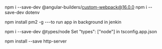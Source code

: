 npm i --save-dev @angular-builders/custom-webpack@16.0.0
npm i --save-dev dotenv

npm install pm2 -g ---to run app in background in jenkin

npm i --save-dev @types/node
Set "types": ["node"] in tsconfig.app.json

npm install --save http-server
